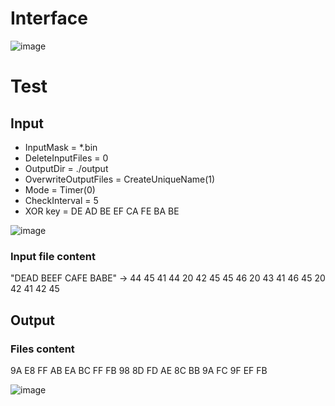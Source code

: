 # Interface
![image](https://github.com/user-attachments/assets/a254ba06-c1b0-47ea-85c7-58d03727e0d2)
# Test
## Input
- InputMask = *.bin
- DeleteInputFiles = 0
- OutputDir = ./output
- OverwriteOutputFiles = CreateUniqueName(1)
- Mode = Timer(0)
- CheckInterval = 5
- XOR key = DE AD BE EF CA FE BA BE

![image](https://github.com/user-attachments/assets/a7e95046-6489-492b-ba31-1a0810d5f2e7)
### Input file content
"DEAD BEEF CAFE BABE" → 44 45 41 44 20 42 45 45 46 20 43 41 46 45 20 42 41 42 45

## Output
### Files content
9A E8 FF AB EA BC FF FB 98 8D FD AE 8C BB 9A FC 9F EF FB

![image](https://github.com/user-attachments/assets/6b65c173-3cf6-42f0-a440-ded1655b31c8)
